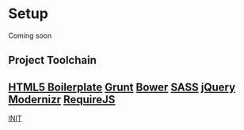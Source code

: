 # Setup

Coming soon


## Project Toolchain

[HTML5 Boilerplate](https://github.com/h5bp/html5-boilerplate)
[Grunt]()
[Bower]()
[SASS](http://sass-lang.com/)
[jQuery]()
[Modernizr]()
[RequireJS]()
--
[INIT](http://use-init.com/)